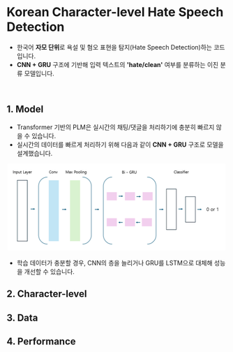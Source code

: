 # Korean Character-level Hate Speech Detection

- 한국어 **자모 단위**로 욕설 및 혐오 표현을 탐지(Hate Speech Detection)하는 코드입니다.         
- **CNN + GRU** 구조에 기반해 입력 텍스트의 **'hate/clean'** 여부를 분류하는 이진 분류 모델입니다.              

&nbsp;&nbsp;&nbsp;

## 1. Model
- Transformer 기반의 PLM은 실시간의 채팅/댓글을 처리하기에 충분히 빠르지 않을 수 있습니다. 
- 실시간의 데이터를 빠르게 처리하기 위해 다음과 같이 **CNN + GRU** 구조로 모델을 설계했습니다.

<p align="center">
<img src="hate_speech_detection_model.PNG" alt="example image" width="500" height="200"/>
</p>
  
- 학습 데이터가 충분할 경우, CNN의 층을 늘리거나 GRU를 LSTM으로 대체해 성능을 개선할 수 있습니다.   

## 2. Character-level  

## 3. Data 

## 4. Performance
